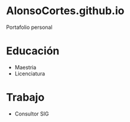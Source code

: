 # AlonsoCortes.github.io
Portafolio personal

# Educación
- Maestria
- Licenciatura

# Trabajo
- Consultor SIG
